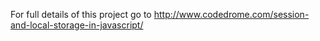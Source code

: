 For full details of this project go to
http://www.codedrome.com/session-and-local-storage-in-javascript/
